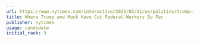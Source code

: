 ```yaml
---
url: https://www.nytimes.com/interactive/2025/02/11/us/politics/trump-musk-doge-federal-workers.html
title: Where Trump and Musk Have Cut Federal Workers So Far
publisher: nytimes
usage: candidate
initial_rank: 3
---
```

